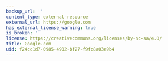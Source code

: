 ```yaml
---
backup_url: ''
content_type: external-resource
external_url: https://google.com
has_external_license_warning: true
is_broken: ''
license: https://creativecommons.org/licenses/by-nc-sa/4.0/
title: Google.com
uid: f24cc1d7-0985-4902-bf27-f9fc8a03e9b4
---
```

